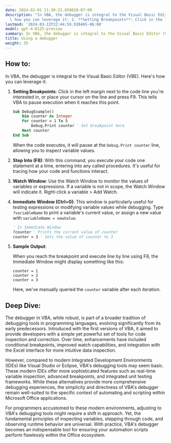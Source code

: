 ```yaml
---
date: 2024-02-01 21:30:22.659018-07:00
description: "In VBA, the debugger is integral to the Visual Basic Editor (VBE). Here's\
  \ how you can leverage it: 1. **Setting Breakpoints**: Click in the left margin\u2026"
lastmod: '2024-03-13T22:44:59.938465-06:00'
model: gpt-4-0125-preview
summary: In VBA, the debugger is integral to the Visual Basic Editor (VBE).
title: Using a debugger
weight: 35
---
```


## How to:
In VBA, the debugger is integral to the Visual Basic Editor (VBE). Here's how you can leverage it:

1. **Setting Breakpoints**: Click in the left margin next to the code line you're interested in, or place your cursor on the line and press F9. This tells VBA to pause execution when it reaches this point.

    ```vb
    Sub DebugExample()
        Dim counter As Integer
        For counter = 1 To 5
            Debug.Print counter ' Set breakpoint here
        Next counter
    End Sub
    ```

    When the code executes, it will pause at the `Debug.Print counter` line, allowing you to inspect variable values.

2. **Step Into (F8)**: With this command, you execute your code one statement at a time, entering into any called procedures. It's useful for tracing how your code and functions interact.

3. **Watch Window**: Use the Watch Window to monitor the values of variables or expressions. If a variable is not in scope, the Watch Window will indicate it. Right-click a variable > Add Watch.

4. **Immediate Window (Ctrl+G)**: This window is particularly useful for testing expressions or modifying variable values while debugging. Type `?variableName` to print a variable's current value, or assign a new value with `variableName = newValue`.

    ```vb
    ' In Immediate Window
    ?counter ' Prints the current value of counter
    counter = 3 ' Sets the value of counter to 3
    ```

5. **Sample Output**:

    When you reach the breakpoint and execute line by line using F8, the Immediate Window might display something like this:

    ```
    counter = 1
    counter = 2
    counter = 3
    ```

    Here, we've manually queried the `counter` variable after each iteration.

## Deep Dive:
The debugger in VBA, while robust, is part of a broader tradition of debugging tools in programming languages, evolving significantly from its early predecessors. Introduced with the first versions of VBA, it aimed to provide developers with a simple yet powerful set of tools for code inspection and correction. Over time, enhancements have included conditional breakpoints, improved watch capabilities, and integration with the Excel interface for more intuitive data inspection.

However, compared to modern Integrated Development Environments (IDEs) like Visual Studio or Eclipse, VBA's debugging tools may seem basic. These modern IDEs offer more sophisticated features such as real-time variable inspection, advanced breakpoints, and integrated unit testing frameworks. While these alternatives provide more comprehensive debugging experiences, the simplicity and directness of VBA's debugger remain well-suited to the specific context of automating and scripting within Microsoft Office applications.

For programmers accustomed to these modern environments, adjusting to VBA's debugging tools might require a shift in approach. Yet, the fundamental principles of inspecting variables, stepping through code, and observing runtime behavior are universal. With practice, VBA's debugger becomes an indispensable tool for ensuring your automation scripts perform flawlessly within the Office ecosystem.
